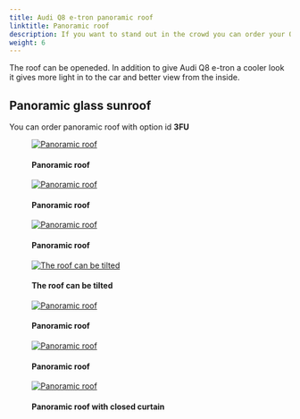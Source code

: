 ```yaml
---
title: Audi Q8 e-tron panoramic roof
linktitle: Panoramic roof
description: If you want to stand out in the crowd you can order your Q8 e-tron with panoramic roof.
weight: 6
---
```

<!-- markdownlint-disable MD033 -->

The roof can be openeded. In addition to give Audi Q8 e-tron a cooler look it gives more light in to the car and better view from the inside.

## Panoramic glass sunroof

You can order panoramic roof with option id **3FU**

<figure>
    <a href="https://media.electrichasgoneaudi.net/multimedia/models/e-tron/exterior/panoramicroof/panoramaroof.png">
        <img src="https://media.electrichasgoneaudi.net/multimedia/models/e-tron/exterior/panoramicroof/panoramaroofs.png" class="img-fluid" alt="Panoramic roof" title="Panoramic roof">
    </a>
    <figcaption><h4>Panoramic roof</h4></figcaption>
</figure>

<figure>
    <a href="https://media.electrichasgoneaudi.net/multimedia/models/e-tron/exterior/panoramicroof/panoramaroof_front_left.jpg">
        <img src="https://media.electrichasgoneaudi.net/multimedia/models/e-tron/exterior/panoramicroof/panoramaroof_front_left.jpg" class="img-fluid" alt="Panoramic roof" title="Panoramic roof">
    </a>
    <figcaption><h4>Panoramic roof</h4></figcaption>
</figure>

<figure>
    <a href="https://media.electrichasgoneaudi.net/multimedia/models/e-tron/exterior/panoramicroof/panoramaroof_front_right.jpg">
        <img src="https://media.electrichasgoneaudi.net/multimedia/models/e-tron/exterior/panoramicroof/panoramaroof_front_rights.jpg" class="img-fluid" alt="Panoramic roof" title="Panoramic roof">
    </a>
    <figcaption><h4>Panoramic roof</h4></figcaption>
</figure>

<figure>
    <a href="https://media.electrichasgoneaudi.net/multimedia/models/e-tron/exterior/panoramicroof/panoramaroof_inside.jpg">
        <img src="https://media.electrichasgoneaudi.net/multimedia/models/e-tron/exterior/panoramicroof/panoramaroof_insides.jpg" class="img-fluid" alt="The roof can be tilted" title="The roof can be tilted">
    </a>
    <figcaption><h4>The roof can be tilted</h4></figcaption>
</figure>

<figure>
    <a href="https://media.electrichasgoneaudi.net/multimedia/models/e-tron/exterior/panoramicroof/panoramaroof_inside_2.jpg">
        <img src="https://media.electrichasgoneaudi.net/multimedia/models/e-tron/exterior/panoramicroof/panoramaroof_inside_2s.jpg" class="img-fluid" alt="Panoramic roof" title="Panoramic roof">
    </a>
    <figcaption><h4>Panoramic roof</h4></figcaption>
</figure>

<figure>
    <a href="https://media.electrichasgoneaudi.net/multimedia/models/e-tron/exterior/panoramicroof/panoramaroof_rear.jpg">
        <img src="https://media.electrichasgoneaudi.net/multimedia/models/e-tron/exterior/panoramicroof/panoramaroof_rears.jpg" class="img-fluid" alt="Panoramic roof" title="Panoramic roof">
    </a>
    <figcaption><h4>Panoramic roof</h4></figcaption>
</figure>

<figure>
    <a href="https://media.electrichasgoneaudi.net/multimedia/models/e-tron/exterior/panoramicroof/closedcurtain.jpg">
        <img src="https://media.electrichasgoneaudi.net/multimedia/models/e-tron/exterior/panoramicroof/closedcurtains.jpg" class="img-fluid" alt="Panoramic roof" title="Panoramic roof">
    </a>
    <figcaption><h4>Panoramic roof with closed curtain</h4></figcaption>
</figure>
